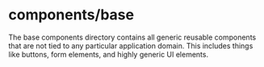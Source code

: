 # components/base

The base components directory contains all generic reusable components that are not tied to any particular application domain. This includes things like buttons, form elements, and highly generic UI elements.
